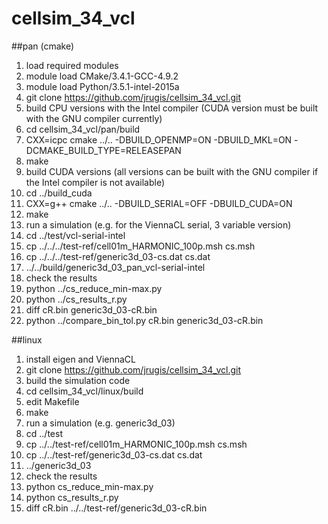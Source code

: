 # cellsim_34_vcl

##pan (cmake)
1. load required modules
  1. module load CMake/3.4.1-GCC-4.9.2
  2. module load Python/3.5.1-intel-2015a
2. git clone https://github.com/jrugis/cellsim_34_vcl.git
3. build CPU versions with the Intel compiler (CUDA version must be built with the GNU compiler currently)
  1. cd cellsim_34_vcl/pan/build
  2. CXX=icpc cmake ../.. -DBUILD_OPENMP=ON -DBUILD_MKL=ON -DCMAKE_BUILD_TYPE=RELEASEPAN
  3. make
4. build CUDA versions (all versions can be built with the GNU compiler if the Intel compiler is not available)
  1. cd ../build_cuda
  2. CXX=g++ cmake ../.. -DBUILD_SERIAL=OFF -DBUILD_CUDA=ON
  3. make
5. run a simulation (e.g. for the ViennaCL serial, 3 variable version)
  1. cd ../test/vcl-serial-intel
  2. cp ../../../test-ref/cell01m_HARMONIC_100p.msh cs.msh
  3. cp ../../../test-ref/generic3d_03-cs.dat cs.dat
  4. ../../build/generic3d_03_pan_vcl-serial-intel
6. check the results
  1. python ../cs_reduce_min-max.py
  2. python ../cs_results_r.py
  3. diff cR.bin generic3d_03-cR.bin
  4. python ../compare_bin_tol.py cR.bin generic3d_03-cR.bin

##linux
1. install eigen and ViennaCL
2. git clone https://github.com/jrugis/cellsim_34_vcl.git
3. build the simulation code
  1. cd cellsim_34_vcl/linux/build
  2. edit Makefile
  3. make
4. run a simulation (e.g. generic3d_03)
  1. cd ../test
  2. cp ../../test-ref/cell01m_HARMONIC_100p.msh cs.msh
  3. cp ../../test-ref/generic3d_03-cs.dat cs.dat
  4. ../generic3d_03
5. check the results
  1. python cs_reduce_min-max.py
  2. python cs_results_r.py
  3. diff cR.bin ../../test-ref/generic3d_03-cR.bin
